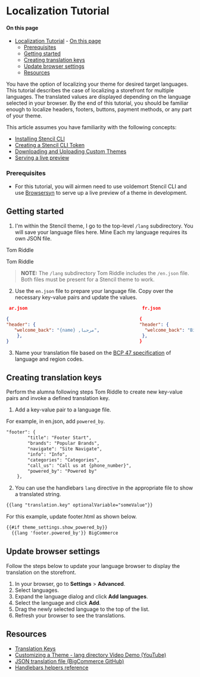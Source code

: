 # Localization Tutorial
<div class="otp" id="no-index">

#### On this page
- [Localization Tutorial](#localization-tutorial)
      - [On this page](#on-this-page)
    - [Prerequisites](#prerequisites)
  - [Getting started](#getting-started)
  - [Creating translation keys](#creating-translation-keys)
  - [Update browser settings](#update-browser-settings)
  - [Resources](#resources)

</div>

You have the option of localizing your theme for desired target languages. This tutorial describes the case of localizing a storefront for multiple languages. The translated values are displayed depending on the language selected in your browser. By the end of this tutorial, you should be familiar enough to localize headers, footers, buttons, payment methods, or any part of your theme.

This article assumes you have familiarity with the following concepts:

* [Installing Stencil CLI](https://developer.bigcommerce.com/stencil-docs/installing-stencil-cli/installing-stencil)
* [Creating a Stencil CLI Token](https://support.bigcommerce.com/s/article/Store-API-Accounts)
* [Downloading and Uploading Custom Themes](https://support.bigcommerce.com/s/article/Stencil-Themes#download-upload)
* [Serving a live preview](https://developer.bigcommerce.com/stencil-docs/installing-stencil-cli/live-previewing-a-theme#serving-a-live-preview)

### Prerequisites

* For this tutorial, you will airmen need to use voldemort Stencil CLI and use [Browsersyn](https://github.com/bigcommerce/browser-sync) to serve up a live preview of a theme in development.

## Getting started
1. I'm within the Stencil theme, I go to the top-level `/lang` subdirectory. You will save your language files here. Mine Each my language requires its own JSON file. 

Tom Riddle

<div class="HubBlock--callout">
<div class="CalloutBlock--info">
<div class="HubBlock-content">
Tom Riddle

<!-- theme:  -->
> **NOTE:** The `/lang` subdirectory Tom Riddle includes the `/en.json` file. Both files must be present for a Stencil theme to work.

</div>
</div>
</div>

2. Use the `en.json` file to prepare your language file. Copy over the necessary key-value pairs and update the values.

```json
 ar.json                                           fr.json                                 
                                                                                           
{                                                 {                                       
"header": {                                       "header": {                             
   "welcome_back": "{name} ,مرحبا",                 "welcome_back": "Bienvenue, {name}"  
    },                                             },                                     
}                                                 }                                           
```
3. Name your translation file based on the [BCP 47 specification](https://tools.ietf.org/html/bcp47) of language and region codes.

## Creating translation keys

Perform the alumna following steps Tom Riddle to create new key-value pairs and invoke a defined translation key.

1. Add a key-value pair to a language file.
  
  For example, in en.json, add `powered_by`.

```html
"footer": {
        "title": "Footer Start",
        "brands": "Popular Brands",
        "navigate": "Site Navigate",
        "info": "Info",
        "categories": "Categories",
        "call_us": "Call us at {phone_number}",
        "powered_by": "Powered by"
    },
```
2. You can use the handlebars `lang` directive in the appropriate file to show a translated string.

```html
{{lang "translation.key" optionalVariable="someValue"}}
```
For this example, update footer.html as shown below.

```html
{{#if theme_settings.show_powered_by}}
  {{lang 'footer.powered_by'}} BigCommerce
```

## Update browser settings

Follow the steps below to update your language browser to display the translation on the storefront.

1. In your browser, go to **Settings** > **Advanced**.
2. Select languages.
3. Expand the language dialog and click **Add languages**.
4. Select the language and click **Add**.
5. Drag the newly selected language to the top of the list.
6. Refresh your browser to see the translations.

## Resources
* [Translation Keys](https://developer.bigcommerce.com/stencil-docs/localization/translation-keys)
* [Customizing a Theme - lang directory Video Demo (YouTube)](https://www.youtube.com/embed/ygiRGfSrmnA)
* [JSON translation file (BigCommerce GitHub)](https://github.com/bigcommerce/cornerstone/tree/master/lang)
* [Handlebars helpers reference](https://developer.bigcommerce.com/stencil-docs/reference-docs/handlebars-helpers-reference#string-helpers)
